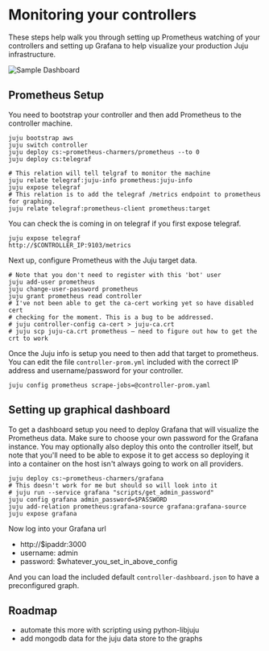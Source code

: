 Monitoring your controllers
===========================


These steps help walk you through setting up Prometheus watching of your
controllers and setting up Grafana to help visualize your production Juju
infrastructure.




![Sample Dashboard](https://c1.staticflickr.com/1/737/33070753722_75ab25ed9f.jpg "Sample Dashboard")

Prometheus Setup
----------------

You need to bootstrap your controller and then add Prometheus to the
controller machine.

    juju bootstrap aws
    juju switch controller
    juju deploy cs:~prometheus-charmers/prometheus --to 0
    juju deploy cs:telegraf

    # This relation will tell telgraf to monitor the machine
    juju relate telegraf:juju-info prometheus:juju-info
    juju expose telegraf
    # This relation is to add the telegraf /metrics endpoint to prometheus for graphing.
    juju relate telegraf:prometheus-client prometheus:target

You can check the is coming in on telegraf if you first expose telegraf.

    juju expose telegraf
    http://$CONTROLLER_IP:9103/metrics

Next up, configure Prometheus with the Juju target data.

    # Note that you don't need to register with this 'bot' user
    juju add-user prometheus
    juju change-user-password prometheus
    juju grant prometheus read controller
    # I've not been able to get the ca-cert working yet so have disabled cert
    # checking for the moment. This is a bug to be addressed.
    # juju controller-config ca-cert > juju-ca.crt
    # juju scp juju-ca.crt prometheus — need to figure out how to get the crt to work

Once the Juju info is setup you need to then add that target to prometheus.
You can edit the file `controller-prom.yml` included with the correct IP
address and username/password for your controller.

    juju config prometheus scrape-jobs=@controller-prom.yaml


Setting up graphical dashboard
------------------------------

To get a dashboard setup you need to deploy Grafana that will visualize the
Prometheus data. Make sure to choose your own password for the Grafana
instance. You may optionally also deploy this onto the controller itself, but
note that you'll need to be able to expose it to get access so deploying it
into a container on the host isn't always going to work on all providers.


    juju deploy cs:~prometheus-charmers/grafana
    # This doesn't work for me but should so will look into it
    # juju run --service grafana "scripts/get_admin_password"
    juju config grafana admin_password=$PASSWORD
    juju add-relation prometheus:grafana-source grafana:grafana-source
    juju expose grafana



Now log into your Grafana url

- http://$ipaddr:3000
- username: admin
- password: $whatever_you_set_in_above_config

And you can load the included default `controller-dashboard.json` to have a
preconfigured graph.


Roadmap
-----------

- automate this more with scripting using python-libjuju
- add mongodb data for the juju data store to the graphs

